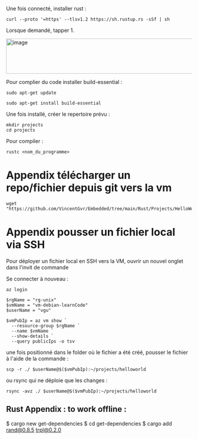 
Une fois connecté, installer rust : 
```
curl --proto '=https' --tlsv1.2 https://sh.rustup.rs -sSf | sh
```
Lorsque demandé, tapper 1. 

<img width="661" height="95" alt="image" src="https://github.com/user-attachments/assets/88d35c55-a3f1-4c85-8634-f627d7fb84f2" />

Pour complier du code installer build-essential : 

```
sudo apt-get update
```
```
sudo apt-get install build-essential
```

Une fois installé, créer le repertoire prévu : 

```
mkdir projects
cd projects
```

Pour compiler : 

```
rustc <nom_du_programme>
```

# Appendix télécharger un repo/fichier depuis git vers la vm

```
wget "https://github.com/VincentGvr/Embedded/tree/main/Rust/Projects/HelloWorld/main.rs"
```

# Appendix pousser un fichier local via SSH 

Pour déployer un fichier local en SSH vers la VM, ouvrir un nouvel onglet dans l'invit de commande 

Se connecter à nouveau :

```
az login

$rgName = "rg-unix"
$vmName = "vm-debian-learnCode"
$userName = "vgu"

$vmPubIp = az vm show `
  --resource-group $rgName `
  --name $vmName `
  --show-details `
  --query publicIps -o tsv
```

une fois positionné dans le folder où le fichier a été créé, pousser le fichier à l'aide de la commande : 
```
scp -r ./ $userName@$($vmPubIp):~/projects/helloworld
```
ou rsync qui ne déploie que les changes : 
```
rsync -avz ./ $userName@$($vmPubIp):~/projects/helloworld
```
## Rust Appendix : to work offline : 

$ cargo new get-dependencies
$ cd get-dependencies
$ cargo add rand@0.8.5 trpl@0.2.0

